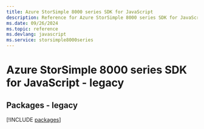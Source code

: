 ```yaml
---
title: Azure StorSimple 8000 series SDK for JavaScript
description: Reference for Azure StorSimple 8000 series SDK for JavaScript
ms.date: 09/26/2024
ms.topic: reference
ms.devlang: javascript
ms.service: storsimple8000series
---
```

# Azure StorSimple 8000 series SDK for JavaScript - legacy
## Packages - legacy
[!INCLUDE [packages](storsimple-8000-series-index.md)]